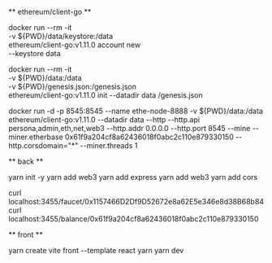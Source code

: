 ** ethereum/client-go **


docker run --rm -it \
-v ${PWD}/data/keystore:/data \
ethereum/client-go:v1.11.0 account new \
--keystore data


docker run --rm -it \
-v ${PWD}/data:/data \
-v ${PWD}/genesis.json:/genesis.json \
ethereum/client-go:v1.11.0 init --datadir data /genesis.json

docker run -d -p 8545:8545 --name ethe-node-8888 -v ${PWD}/data:/data ethereum/client-go:v1.11.0 --datadir data --http --http.api persona,admin,eth,net,web3 --http.addr 0.0.0.0 --http.port 8545 --mine --miner.etherbase 0x61f9a204cf8a62436018f0abc2c110e879330150 --http.corsdomain="*" --miner.threads 1

** back **

yarn init -y
yarn add web3
yarn add express
yarn add web3
yarn add cors

curl localhost:3455/faucet/0x1157466D2Df9D52672e8a62E5e346e8d38B68b84
curl localhost:3455/balance/0x61f9a204cf8a62436018f0abc2c110e879330150

** front **

yarn create vite front --template react
yarn
yarn dev